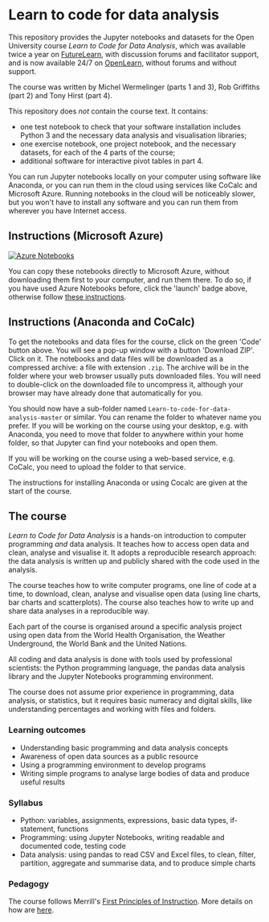 # Learn to code for data analysis

This repository provides the Jupyter notebooks and datasets for the Open University course
_Learn to Code for Data Analysis_, which was available
twice a year on [FutureLearn](http://tiny.cc/lcda), with discussion forums and facilitator support,
and is now available 24/7 on [OpenLearn](http://tiny.cc/lcda-ol), without forums and without support.

The course was written by Michel Wermelinger (parts 1 and 3),
Rob Griffiths (part 2) and Tony Hirst (part 4).

This repository does _not_ contain the course text. It contains:

- one test notebook to check that your software installation includes Python 3 and
the necessary data analysis and visualisation libraries;
- one exercise notebook, one project notebook, and the necessary datasets, for each of the 4 parts of the course;
- additional software for interactive pivot tables in part 4.

You can run Jupyter notebooks
locally on your computer using software like Anaconda, or
you can run them in the cloud using services like CoCalc and Microsoft Azure.
Running notebooks in the cloud will be noticeably slower,
but you won't have to install any software and
you can run them from wherever you have Internet access.

## Instructions (Microsoft Azure)

[![Azure Notebooks](https://notebooks.azure.com/launch.png)](https://notebooks.azure.com/import/gh/mwermelinger/Learn-to-code-for-data-analysis)

You can copy these notebooks directly to Microsoft Azure,
without downloading them first to your computer, and run them there.
To do so,
if you have used Azure Notebooks before, click the 'launch' badge above,
otherwise follow
[these instructions](Microsoft_Azure_Instructions/README.md).

## Instructions (Anaconda and CoCalc)

To get the notebooks and data files for the course,
click on the green 'Code' button above.
You will see a pop-up window with a button 'Download ZIP'. Click on it.
The notebooks and data files will be downloaded as a compressed archive: a file with extension `.zip`.
The archive will be in the folder where your web browser usually puts downloaded files.
You will need to double-click on the downloaded file to uncompress it,
although your browser may have already done that automatically for you.

You should now have a sub-folder named `Learn-to-code-for-data-analysis-master` or similar.
You can rename the folder to whatever name you prefer.
If you will be working on the course using your desktop, e.g. with Anaconda,
you need to move that folder to anywhere within your home folder,
so that Jupyter can find your notebooks and open them.

If you will be working on the course using a web-based service, e.g. CoCalc,
you need to upload the folder to that service.

The instructions for installing Anaconda or using Cocalc
are given at the start of the course.

## The course

_Learn to Code for Data Analysis_ is a hands-on introduction to computer programming _and_ data analysis.
It teaches how to access open data and clean, analyse and visualise it.
It adopts a reproducible research approach:
the data analysis is written up and publicly shared with the code used in the analysis.

The course teaches how to write computer programs, one line of code at a time,
to download, clean, analyse and visualise open data (using line charts, bar charts and scatterplots).
The course also teaches how to write up and share data analyses in a reproducible way.

Each part of the course is organised around a specific analysis project using open data from
the World Health Organisation, the Weather Underground, the World Bank and the United Nations.

All coding and data analysis is done with tools used by professional scientists:
the Python programming language, the pandas data analysis library and
the Jupyter Notebooks programming environment.

The course does not assume prior experience in programming, data analysis, or statistics,
but it requires basic numeracy and digital skills, like understanding percentages
and working with files and folders.

### Learning outcomes
- Understanding basic programming and data analysis concepts
- Awareness of open data sources as a public resource
- Using a programming environment to develop programs
- Writing simple programs to analyse large bodies of data and produce useful results

### Syllabus
- Python: variables, assignments, expressions, basic data types, if-statement, functions
- Programming: using Jupyter Notebooks, writing readable and documented code, testing code
- Data analysis: using pandas to read CSV and Excel files, to clean, filter, partition, aggregate and summarise data, and to produce simple charts

### Pedagogy
The course follows
Merrill's [First Principles of Instruction](https://en.wikipedia.org/wiki/First_Principles_of_Instruction).
More details on how are [here](http://tiny.cc/fpoi).
